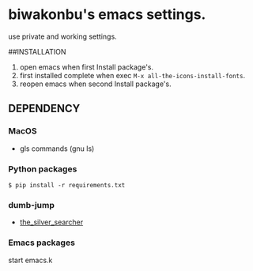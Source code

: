 # biwakonbu's emacs settings.

use private and working settings.

##INSTALLATION

1. open emacs when first Install package's.
1. first installed complete when exec ```M-x all-the-icons-install-fonts```.
1. reopen emacs when second Install package's.

## DEPENDENCY

### MacOS

- gls commands (gnu ls)

### Python packages
```
$ pip install -r requirements.txt
```

### dumb-jump

- [the_silver_searcher](https://github.com/ggreer/the_silver_searcher#installing)

### Emacs packages
start emacs.k
